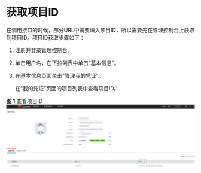 # 获取项目ID<a name="ZH-CN_TOPIC_0122514010"></a>

在调用接口的时候，部分URL中需要填入项目ID，所以需要先在管理控制台上获取到项目ID。项目ID获取步骤如下：

1.  注册并登录管理控制台。
2.  单击用户名，在下拉列表中单击“基本信息”。
3.  在基本信息页面单击“管理我的凭证”。

    在“我的凭证”页面的项目列表中查看项目ID。


**图 1**  查看项目ID<a name="zh-cn_topic_0121673684_zh-cn_topic_0022240255_fig48412424201120"></a>  
![](figures/查看项目ID.png "查看项目ID")


